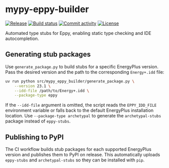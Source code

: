 # mypy-eppy-builder

[![Release](https://img.shields.io/github/v/release/samuelduchesne/mypy-eppy-builder)](https://img.shields.io/github/v/release/samuelduchesne/mypy-eppy-builder)
[![Build status](https://img.shields.io/github/actions/workflow/status/samuelduchesne/mypy-eppy-builder/main.yml?branch=main)](https://github.com/samuelduchesne/mypy-eppy-builder/actions/workflows/main.yml?query=branch%3Amain)
[![Commit activity](https://img.shields.io/github/commit-activity/m/samuelduchesne/mypy-eppy-builder)](https://img.shields.io/github/commit-activity/m/samuelduchesne/mypy-eppy-builder)
[![License](https://img.shields.io/github/license/samuelduchesne/mypy-eppy-builder)](https://img.shields.io/github/license/samuelduchesne/mypy-eppy-builder)

Automated type stubs for Eppy, enabling static type checking and IDE autocompletion.

## Generating stub packages

Use `generate_package.py` to build stubs for a specific EnergyPlus version. Pass
the desired version and the path to the corresponding `Energy+.idd` file:

```bash
uv run python src/mypy_eppy_builder/generate_package.py \
    --version 23.1 \
    --idd-file /path/to/Energy+.idd \
    --package-type eppy
```

If the `--idd-file` argument is omitted, the script reads the `EPPY_IDD_FILE`
environment variable or falls back to the default EnergyPlus installation
location. Use `--package-type archetypal` to generate the
`archetypal-stubs` package instead of `eppy-stubs`.

## Publishing to PyPI

The CI workflow builds stub packages for each supported EnergyPlus version and
publishes them to PyPI on release. This automatically uploads
`eppy-stubs` and `archetypal-stubs` so they can be installed with `pip`.
